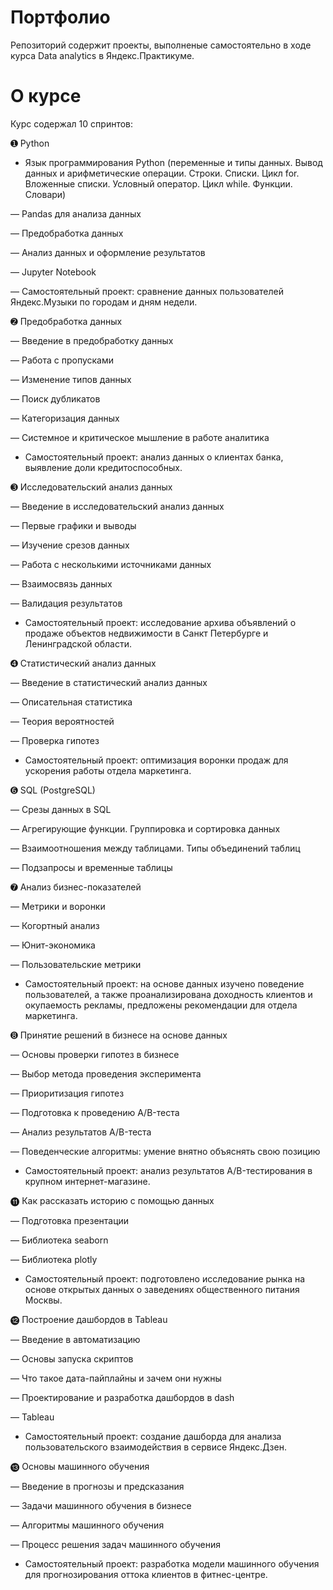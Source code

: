 # Портфолио
Репозиторий содержит проекты, выполненые самостоятельно в ходе курса Data analytics в Яндекс.Практикуме.

# О курсе
Курс содержал 10 спринтов:

➊ Python

- Язык программирования Python (переменные и типы данных. Вывод данных и арифметические операции. Строки. Списки. Цикл for. Вложенные списки. Условный оператор. Цикл while. Функции. Словари)

— Pandas для анализа данных

— Предобработка данных

— Анализ данных и оформление результатов

— Jupyter Notebook

— Самостоятельный проект: сравнение данных пользователей Яндекс.Музыки по городам и дням недели.

➋ Предобработка данных

— Введение в предобработку данных

— Работа с пропусками

— Изменение типов данных

— Поиск дубликатов

— Категоризация данных

— Системное и критическое мышление в работе аналитика

- Самостоятельный проект: анализ данных о клиентах банка, выявление доли кредитоспособных.

➌ Исследовательский анализ данных

— Введение в исследовательский анализ данных

— Первые графики и выводы

— Изучение срезов данных

— Работа с несколькими источниками данных

— Взаимосвязь данных

— Валидация результатов

- Самостоятельный проект: исследование архива объявлений о продаже объектов недвижимости в Санкт Петербурге и Ленинградской области.

➍ Статистический анализ данных

— Введение в статистический анализ данных

— Описательная статистика

— Теория вероятностей

— Проверка гипотез

- Самостоятельный проект: оптимизация воронки продаж для ускорения работы отдела маркетинга.

➏  SQL (PostgreSQL) 

— Срезы данных в SQL

— Агрегирующие функции. Группировка и сортировка данных

— Взаимоотношения между таблицами. Типы объединений таблиц

— Подзапросы и временные таблицы

➐ Анализ бизнес-показателей

— Метрики и воронки

— Когортный анализ

— Юнит-экономика

— Пользовательские метрики

- Самостоятельный проект: на основе данных изучено поведение пользователей, а также проанализирована доходность клиентов и окупаемость рекламы, предложены рекомендации для отдела маркетинга.

➑ Принятие решений в бизнесе на основе данных

— Основы проверки гипотез в бизнесе

— Выбор метода проведения эксперимента

— Приоритизация гипотез

— Подготовка к проведению A/B-теста

— Анализ результатов A/B-теста

— Поведенческие алгоритмы: умение внятно объяснять свою позицию

- Самостоятельный проект: анализ результатов A/B-тестирования в крупном интернет-магазине.

⓫ Как рассказать историю с помощью данных

— Подготовка презентации

— Библиотека seaborn

— Библиотека plotly

- Самостоятельный проект: подготовлено исследование рынка на основе открытых данных о заведениях общественного питания Москвы.

⓬ Построение дашбордов в Tableau

— Введение в автоматизацию

— Основы запуска скриптов

— Что такое дата-пайплайны и зачем они нужны

— Проектирование и разработка дашбордов в dash

— Tableau

- Самостоятельный проект: создание дашборда для анализа пользовательского взаимодействия в сервисе Яндекс.Дзен.

⓭ Основы машинного обучения

— Введение в прогнозы и предсказания

— Задачи машинного обучения в бизнесе

— Алгоритмы машинного обучения

— Процесс решения задач машинного обучения

- Самостоятельный проект: разработка модели машинного обучения для прогнозирования оттока клиентов в фитнес-центре.
